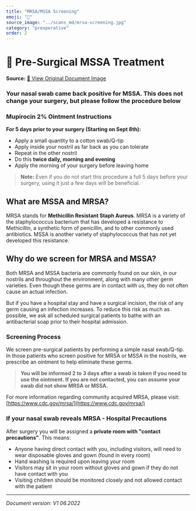 ```yaml
---
title: "MRSA/MSSA Screening"
emoji: "🦠"
source_image: "../scans_md/mrsa-screening.jpg"
category: "preoperative"
order: 2
---
```

# 🦠 Pre-Surgical MSSA Treatment

**Source:** [📸 View Original Document Image](../scans_md/mrsa-screening.jpg)

### Your nasal swab came back positive for MSSA. This does not change your surgery, but please follow the procedure below

### Mupirocin 2% Ointment Instructions

**For 5 days prior to your surgery (Starting on Sept 8th):**

- Apply a small quantity to a cotton swab/Q-tip
- Apply inside your nostril as far back as you can tolerate
- Repeat in the other nostril
- Do this **twice daily, morning and evening**
- Apply the morning of your surgery before leaving home

> **Note:** Even if you do not start this procedure a full 5 days before your surgery, using it just a few days will be beneficial.

## What are MSSA and MRSA?

MRSA stands for **Methicillin Resistant Staph Aureus**. MRSA is a variety of the staphylococcus bacterium that has developed a resistance to Methicillin, a synthetic form of penicillin, and to other commonly used antibiotics. MSSA is another variety of staphylococcus that has not yet developed this resistance.

## Why do we screen for MRSA and MSSA?

Both MRSA and MSSA bacteria are commonly found on our skin, in our nostrils and throughout the environment, along with many other germ varieties. Even though these germs are in contact with us, they do not often cause an actual infection.

But if you have a hospital stay and have a surgical incision, the risk of any germ causing an infection increases. To reduce this risk as much as possible, we ask all scheduled surgical patients to bathe with an antibacterial soap prior to their hospital admission.

### Screening Process

We screen pre-surgical patients by performing a simple nasal swab/Q-tip. In those patients who screen positive for MRSA or MSSA in the nostrils, we prescribe an ointment to help eliminate these germs.

> **You will be informed 2 to 3 days after a swab is taken if you need to use the ointment. If you are not contacted, you can assume your swab did not show MRSA or MSSA.**

For more information regarding community acquired MRSA, please visit: [https://www.cdc.gov/mrsa/](https://www.cdc.gov/mrsa/)

### If your nasal swab reveals MRSA - Hospital Precautions

After surgery you will be assigned a **private room with "contact precautions"**. This means:

- Anyone having direct contact with you, including visitors, will need to wear disposable gloves and gown (found in every room)
- Hand washing is required upon leaving your room
- Visitors may sit in your room without gloves and gown if they do not have contact with you
- Visiting children should be monitored closely and not allowed contact with the patient

---

*Document version: V1 06.2022*
